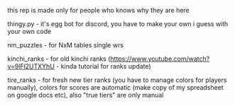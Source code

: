 this rep is made only for people who knows why they are here

thingy.py - it's egg bot for discord, you have to make your own i guess with your own code

nm_puzzles - for NxM tables single wrs 

kinchi_ranks - for old kinchi ranks (https://www.youtube.com/watch?v=9lFl2UTXYhU - kinda tutorial for ranks update)

tire_ranks - for fresh new tier ranks (you have to manage colors for players manually), colors for scores are automatic (make copy of my spreadsheet on google docs etc), also "true tiers" are only manual
